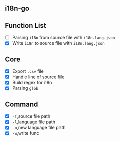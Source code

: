 ## i18n-go

## Function List

- [ ] Parsing `i18n` from source file with `i18n.lang.json`
- [x] Write `i18n` to source file with `i18n.lang.json`

## Core

- [x] Export `.csv` file
- [x] Handle line of source file
- [x] Build regex for i18n
- [x] Parsing `glob`

## Command

- [x] `-f`,source file path
- [x] `-l`,language file path
- [x] `-o`,new language file path
- [x] `-w`,write func